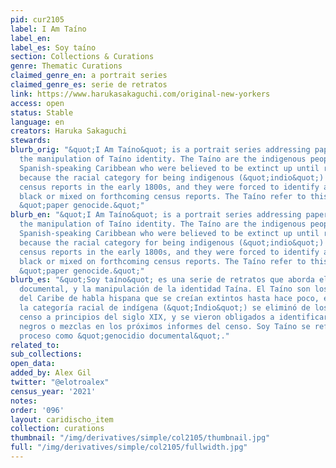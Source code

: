```yaml
---
pid: cur2105
label: I Am Taíno
label_en:
label_es: Soy taíno
section: Collections & Curations
genre: Thematic Curations
claimed_genre_en: a portrait series
claimed_genre_es: serie de retratos
link: https://www.harukasakaguchi.com/original-new-yorkers
access: open
status: Stable
language: en
creators: Haruka Sakaguchi
stewards:
blurb_orig: "&quot;I Am Taíno&quot; is a portrait series addressing paper genocide and
  the manipulation of Taíno identity. The Taíno are the indigenous peoples of the
  Spanish-speaking Caribbean who were believed to be extinct up until recently, partly
  because the racial category for being indigenous (&quot;indio&quot;) was removed from
  census reports in the early 1800s, and they were forced to identify as either white,
  black or mixed on forthcoming census reports. The Taíno refer to this process as
  &quot;paper genocide.&quot;"
blurb_en: "&quot;I Am Taíno&quot; is a portrait series addressing paper genocide and
  the manipulation of Taíno identity. The Taíno are the indigenous peoples of the
  Spanish-speaking Caribbean who were believed to be extinct up until recently, partly
  because the racial category for being indigenous (&quot;indio&quot;) was removed from
  census reports in the early 1800s, and they were forced to identify as either white,
  black or mixed on forthcoming census reports. The Taíno refer to this process as
  &quot;paper genocide.&quot;"
blurb_es: "&quot;Soy taíno&quot; es una serie de retratos que aborda el genocidio
  documental, y la manipulación de la identidad Taína. El Taíno son los pueblos indígenas
  del Caribe de habla hispana que se creían extintos hasta hace poco, en parte porque
  la categoría racial de indígena (&quot;Indio&quot;) se eliminó de los informes del
  censo a principios del siglo XIX, y se vieron obligados a identificarse como blancos,
  negros o mezclas en los próximos informes del censo. Soy Taíno se refiere a este
  proceso como &quot;genocidio documental&quot;."
related_to:
sub_collections:
open_data:
added_by: Alex Gil
twitter: "@elotroalex"
census_year: '2021'
notes:
order: '096'
layout: caridischo_item
collection: curations
thumbnail: "/img/derivatives/simple/col2105/thumbnail.jpg"
full: "/img/derivatives/simple/col2105/fullwidth.jpg"
---
```

